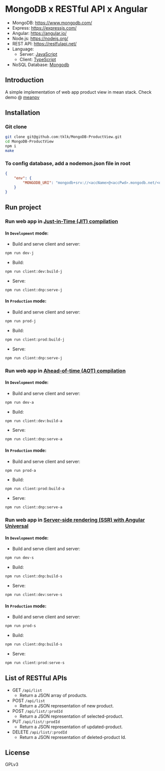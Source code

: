 
# MongoDB x RESTful API x Angular

* MongoDB: https://www.mongodb.com/
* Express: https://expressjs.com/
* Angular: https://angular.io/
* Node.js: https://nodejs.org/
* REST API: https://restfulapi.net/
* Language:
	* Server: [JavaScript](https://www.javascript.com/) 
	* Client: [TypeScript](https://www.typescriptlang.org/)
 * NoSQL Database: [Mongodb](https://www.mongodb.com/)
 
 ## Introduction
A simple implementation of web app product view in mean stack. 
Check demo @ [meanpv](https://mongodb-productview.herokuapp.com/)

## Installation
### Git clone
```bash
git clone git@github.com:tklk/MongoDB-ProductView.git
cd MongoDB-ProductView
npm i
make
```
### To config database, add a nodemon.json file in root
```JSON
{
    "env": {
        "MONGODB_URI": "mongodb+srv://<accName>@<accPwd>.mongodb.net/<dbName>?retryWrites=true&w=majority"
    }
}
```

## Run project
### Run web app in [Just-in-Time (JIT) compilation](https://en.wikipedia.org/wiki/Just-in-time_compilation)
#### In `Development` mode:
* Build and serve client and server:
```bash
npm run dev-j
```
* Build:
```bash
npm run client:dev:build-j
```
* Serve:
```bash
npm run client:dnp:serve-j
```
#### In `Production` mode:
* Build and serve client and server:
```bash
npm run prod-j
```
* Build:
```bash
npm run client:prod:build-j
```
* Serve: 
```bash
npm run client:dnp:serve-j
```
### Run web app in [Ahead-of-time (AOT) compilation](https://angular.io/guide/aot-compiler)
#### In `Development` mode:
* Build and serve client and server:
```bash
npm run dev-a
```
* Build:
```bash
npm run client:dev:build-a
```
* Serve:
```bash
npm run client:dnp:serve-a
```
#### In `Production` mode:
* Build and serve client and server:
```bash
npm run prod-a
```
* Build:
```bash
npm run client:prod:build-a
```
* Serve:
```bash
npm run client:dnp:serve-a
```
### Run web app in [Server-side rendering (SSR) with Angular Universal](https://angular.io/guide/universal)
#### In `Development` mode:
* Build and serve client and server:
```bash
npm run dev-s
```
* Build:
```bash
npm run client:dnp:build-s
```
* Serve:
```bash
npm run client:dev:serve-s
```
#### In `Production` mode:
* Build and serve client and server:
```bash
npm run prod-s
```
* Build:
```bash
npm run client:dnp:build-s
```
* Serve:
```bash
npm run client:prod:serve-s
```

## List of RESTful APIs
* GET `/api/list`
	* Return a JSON array of products.
* POST `/api/list`
	* Return a JSON representation of new product.
* POST `/api/list/:prodId`
	* Return a JSON representation of selected-product.
* PUT `/api/list/:prodId`
	* Return a JSON representation of updated-product.
* DELETE `/api/list/:prodId`
	* Return a JSON representation of deleted-product Id.

## License
GPLv3
